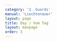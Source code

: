 ```yaml
---
category: '2. Guards'
manual: 'Liechtenauer'
layout: page
title: Day / Vom Tag
layout: manpage
order: 3
---
```


